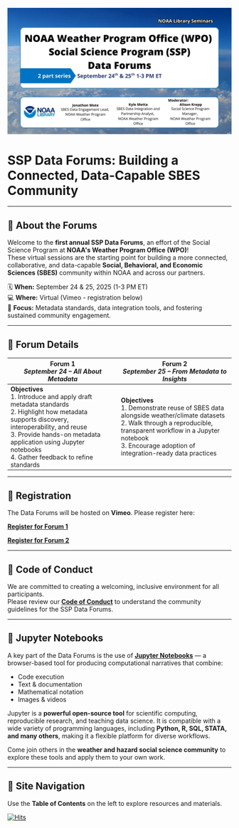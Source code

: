 ![SSP Data Forums](images/sept-24-25-data-forums.jpg)

# SSP Data Forums: Building a Connected, Data-Capable SBES Community

<hr>

## 📢 About the Forums

Welcome to the **first annual SSP Data Forums**, an effort of the Social Science Program at **NOAA's Weather Program Office (WPO)**!  
These virtual sessions are the starting point for building a more connected, collaborative, and data-capable **Social, Behavioral, and Economic Sciences (SBES)** community within NOAA and across our partners.  

🗓 **When:** September 24 & 25, 2025 (1-3 PM ET)  
💻 **Where:** Virtual (Vimeo - registration below)  
🎯 **Focus:** Metadata standards, data integration tools, and fostering sustained community engagement.

<hr>

## 📅 Forum Details

| **Forum 1** <br> *September 24 – All About Metadata* | **Forum 2** <br> *September 25 – From Metadata to Insights* |
| --- | --- |
| **Objectives** <br> 1. Introduce and apply draft metadata standards  <br> 2. Highlight how metadata supports discovery, interoperability, and reuse  <br> 3. Provide hands-on metadata application using Jupyter notebooks  <br> 4. Gather feedback to refine standards | **Objectives** <br> 1. Demonstrate reuse of SBES data alongside weather/climate datasets  <br> 2. Walk through a reproducible, transparent workflow in a Jupyter notebook  <br> 3. Encourage adoption of integration-ready data practices |

<hr>

## 📝 Registration

The Data Forums will be hosted on **Vimeo**. Please register here: 

[**Register for Forum 1**](https://vimeo.com/event/5322939/register) 

[**Register for Forum 2**](https://vimeo.com/event/5324981/register) 

<hr>

## 📝 Code of Conduct

We are committed to creating a welcoming, inclusive environment for all participants.  
Please review our [**Code of Conduct**](code-of-conduct.md) to understand the community guidelines for the SSP Data Forums.

<hr>

## 📓 Jupyter Notebooks

A key part of the Data Forums is the use of **[Jupyter Notebooks](https://jupyter.org)** — a browser-based tool for producing computational narratives that combine:

- Code execution  
- Text & documentation  
- Mathematical notation  
- Images & videos  

Jupyter is a **powerful open-source tool** for scientific computing, reproducible research, and teaching data science.  It is compatible with a wide variety of programming languages, including **Python, R, SQL, STATA, and many others**, making it a flexible platform for diverse workflows.

Come join others in the **weather and hazard social science community** to explore these tools and apply them to your own work.

<hr>

## 📂 Site Navigation

Use the **Table of Contents** on the left to explore resources and materials.


[![Hits](https://hits.sh/noaa-oar-wpo-sdii.github.io/Data-Forums/index.html.svg)](https://hits.sh/noaa-oar-wpo-sdii.github.io/Data-Forums/index.html/)
